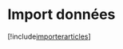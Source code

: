 # Import données

[!include[importerarticles](importdonnees.importerarticles.autogen.md)]































